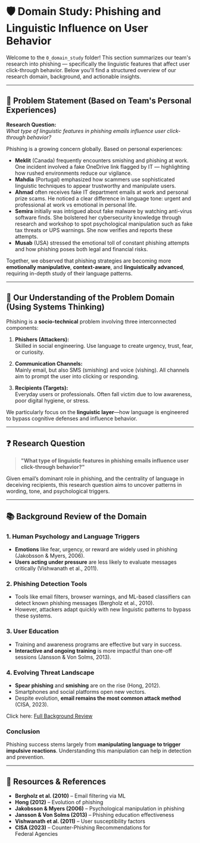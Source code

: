 # 🛡️ Domain Study: Phishing and Linguistic Influence on User Behavior

Welcome to the `0_domain_study` folder! This section summarizes our team's research into phishing — specifically the linguistic features that affect user click-through behavior. Below you'll find a structured overview of our research domain, background, and actionable insights.

---

## 📌 Problem Statement (Based on Team's Personal Experiences)

**Research Question:**  
_What type of linguistic features in phishing emails influence user click-through behavior?_

Phishing is a growing concern globally. Based on personal experiences:

- **Meklit** (Canada) frequently encounters smishing and phishing at work. One incident involved a fake OneDrive link flagged by IT — highlighting how rushed environments reduce our vigilance.
- **Mahdia** (Portugal) emphasized how scammers use sophisticated linguistic techniques to appear trustworthy and manipulate users.
- **Ahmad** often receives fake IT department emails at work and personal prize scams. He noticed a clear difference in language tone: urgent and professional at work vs emotional in personal life.
- **Semira** initially was intrigued about fake malware by watching anti-virus software finds. She bolstered her cybersecurity knowledge through research and workshop to spot psychological manipulation such as fake tax threats or UPS warnings. She now verifies and reports these attempts.
- **Musab** (USA) stressed the emotional toll of constant phishing attempts and how phishing poses both legal and financial risks.

Together, we observed that phishing strategies are becoming more **emotionally manipulative**, **context-aware**, and **linguistically advanced**, requiring in-depth study of their language patterns.

---

## 🧠 Our Understanding of the Problem Domain (Using Systems Thinking)

Phishing is a **socio-technical** problem involving three interconnected components:

1. **Phishers (Attackers):**  
   Skilled in social engineering. Use language to create urgency, trust, fear, or curiosity.

2. **Communication Channels:**  
   Mainly email, but also SMS (smishing) and voice (vishing). All channels aim to prompt the user into clicking or responding.

3. **Recipients (Targets):**  
   Everyday users or professionals. Often fall victim due to low awareness, poor digital hygiene, or stress.

We particularly focus on the **linguistic layer**—how language is engineered to bypass cognitive defenses and influence behavior.

---

## ❓ Research Question

> **"What type of linguistic features in phishing emails influence user click-through behavior?"**

Given email’s dominant role in phishing, and the centrality of language in deceiving recipients, this research question aims to uncover patterns in wording, tone, and psychological triggers.

---

## 📚 Background Review of the Domain

### 1. **Human Psychology and Language Triggers**

- **Emotions** like fear, urgency, or reward are widely used in phishing (Jakobsson & Myers, 2006).
- **Users acting under pressure** are less likely to evaluate messages critically (Vishwanath et al., 2011).

### 2. **Phishing Detection Tools**

- Tools like email filters, browser warnings, and ML-based classifiers can detect known phishing messages (Bergholz et al., 2010).
- However, attackers adapt quickly with new linguistic patterns to bypass these systems.

### 3. **User Education**

- Training and awareness programs are effective but vary in success.
- **Interactive and ongoing training** is more impactful than one-off sessions (Jansson & Von Solms, 2013).

### 4. **Evolving Threat Landscape**

- **Spear phishing** and **smishing** are on the rise (Hong, 2012).
- Smartphones and social platforms open new vectors.
- Despite evolution, **email remains the most common attack method** (CISA, 2023).

Click here: [Full Background Review](https://docs.google.com/document/d/1at2nE_Ladr2_HlNFqoaHtACwAhOVvcFE6qYVRcrerbg/edit?tab=t.0)

### Conclusion

Phishing success stems largely from **manipulating language to trigger impulsive reactions**. Understanding this manipulation can help in detection and prevention.

---

## 📂 Resources & References

- **Bergholz et al. (2010)** – Email filtering via ML  
- **Hong (2012)** – Evolution of phishing  
- **Jakobsson & Myers (2006)** – Psychological manipulation in phishing  
- **Jansson & Von Solms (2013)** – Phishing education effectiveness  
- **Vishwanath et al. (2011)** – User susceptibility factors
- **CISA (2023)** – Counter-Phishing Recommendations for Federal Agencies
